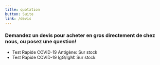 ```yaml
---
title: quotation
button: Suite
link: /devis
---
```

### Demandez un devis pour acheter en gros directement de chez nous, ou posez une question!

* Test Rapide COVID-19 Antigène: Sur stock
* Test Rapide COVID-19 IgG/IgM: Sur stock